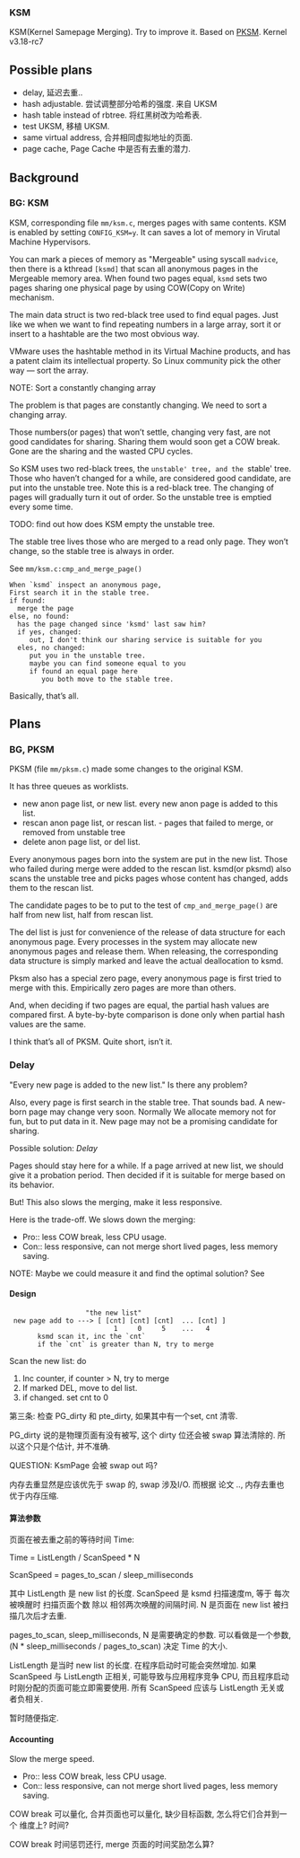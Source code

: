 ### KSM

KSM(Kernel Samepage Merging). Try to improve it. Based on
[PKSM](code.google.com/archive/p/pksm). Kernel v3.18-rc7

## Possible plans

* delay, 延迟去重..
* hash adjustable. 尝试调整部分哈希的强度. 来自 UKSM
* hash table instead of rbtree. 将红黑树改为哈希表.
* test UKSM, 移植 UKSM.
* same virtual address, 合并相同虚拟地址的页面.
* page cache, Page Cache 中是否有去重的潜力.

## Background

### BG: KSM

KSM, corresponding file `mm/ksm.c`, merges pages with same
contents. KSM is enabled by setting `CONFIG_KSM=y`. It can saves a lot
of memory in Virutal Machine Hypervisors.

You can mark a pieces of memory as "Mergeable" using syscall
`madvice`, then there is a kthread `[ksmd]` that scan all anonymous
pages in the Mergeable memory area. When found two pages equal, `ksmd`
sets two pages sharing one physical page by using COW(Copy on Write)
mechanism.

The main data struct is two red-black tree used to find equal pages.
Just like we when we want to find repeating numbers in a large array,
sort it or insert to a hashtable are the two most obvious way.

VMware uses the hashtable method in its Virtual Machine products, and
has a patent claim its intellectual property. So Linux community pick
the other way — sort the array.

NOTE: Sort a constantly changing array

The problem is that pages are constantly changing. We need to sort a
changing array.

Those numbers(or pages) that won’t settle, changing very fast, are not
good candidates for sharing. Sharing them would soon get a COW break.
Gone are the sharing and the wasted CPU cycles.

So KSM uses two red-black trees, the `unstable' tree, and the `stable'
tree. Those who haven’t changed for a while, are considered good
candidate, are put into the unstable tree. Note this is a red-black
tree. The changing of pages will gradually turn it out of order. So the
unstable tree is emptied every some time.

TODO: find out how does KSM empty the unstable tree.

The stable tree lives those who are merged to a read only page. They
won’t change, so the stable tree is always in order.

See `mm/ksm.c:cmp_and_merge_page()`

```
When `ksmd` inspect an anonymous page,
First search it in the stable tree.
if found:
  merge the page
else, no found:
  has the page changed since 'ksmd' last saw him?
  if yes, changed:
     out, I don't think our sharing service is suitable for you
  eles, no changed:
     put you in the unstable tree.
     maybe you can find someone equal to you
     if found an equal page here
        you both move to the stable tree.
```

Basically, that’s all.

## Plans

### BG, PKSM

PKSM (file `mm/pksm.c`) made some changes to the
original KSM.

It has three queues as worklists.
- new anon page list, or new list.
  every new anon page is added to this list.
- rescan anon page list, or rescan list.  -
  pages that failed to merge, or removed from unstable tree
- delete anon page list, or del list.

Every anonymous pages born into the system are put in the new
list. Those who failed during merge were added to the rescan list.
ksmd(or pksmd) also scans the unstable tree and picks pages whose
content has changed, adds them to the rescan list.

The candidate pages to be to put to the test of `cmp_and_merge_page()` are
half from new list, half from rescan list.

The del list is just for convenience of the release of data structure
for each anonymous page. Every processes in the system may allocate new
anonymous pages and release them. When releasing, the corresponding data
structure is simply marked and leave the actual deallocation to ksmd.

Pksm also has a special zero page, every anonymous page is first tried
to merge with this. Empirically zero pages are more than others.

And, when deciding if two pages are equal, the partial hash values are
compared first. A byte-by-byte comparison is done only when partial hash
values are the same.

I think that’s all of PKSM. Quite short, isn’t it.


### Delay

"Every new page is added to the new list." Is there any problem?

Also, every page is first search in the stable tree. That sounds bad.
A new-born page may change very soon. Normally We allocate memory
not for fun, but to put data in it. New page may not be a promising
candidate for sharing.

Possible solution: *Delay*

Pages should stay here for a while. If a page arrived at new list, we
should give it a probation period. Then decided if it is suitable for
merge based on its behavior.

But! This also slows the merging, make it less responsive.

Here is the trade-off. We slows down the merging:

* Pro:: less COW break, less CPU usage.
* Con:: less responsive, can not merge short lived pages, less memory saving.

NOTE: Maybe we could measure it and find the optimal solution? See


#### Design

```
                   "the new list"
 new page add to ---> [ [cnt] [cnt] [cnt]  ... [cnt] ]
                          1     0     5    ...   4
       ksmd scan it, inc the `cnt`
       if the `cnt` is greater than N, try to merge
```
Scan the new list: do

1. Inc counter, if counter > N, try to merge
2. If marked DEL, move to del list.
3. if changed. set cnt to 0

第三条: 检查 PG_dirty 和 pte_dirty, 如果其中有一个set, cnt 清零.

PG_dirty 说的是物理页面有没有被写, 这个 dirty 位还会被 swap 算法清除的.
所以这个只是个估计, 并不准确.


<!--
根据 If freed,  marked DEL. If it has changed, see PG_referenced, PG_active, PG_lru.
如果页面发生了变化, 看 PG_reference 和 PG_active. 还有 PTE 的 Accessed, Dirty bits.
什么关系?
-->

<!--
页面可能有四种情况. 展示
* active, referenced
* active, unreferenced
* inactive, referenced
* inactive, unreferenced
但是这只体现了 页面被 "读或者写" 的情况, 真正需要知道的是页面内容是否改变.
可能页面被改变了.

另外如果选择不常使用的页面.
不常使用的页面, 更容易成为 swap 换出的对象.
如果把它合并了, 对 swap 有什么影响?

合并页面, 将第一个非 ksm 页面设为写保护时, 会调用 `mark_page_accessed`.
相当于访问了一次该页面.
-->

<!--
在 `mark_page_accesed()` 里面提醒一下 ksm ?
-->

QUESTION: KsmPage 会被 swap out 吗?

内存去重显然是应该优先于 swap 的, swap 涉及I/O. 而根据 论文 ..,
内存去重也优于内存压缩.

#### 算法参数

页面在被去重之前的等待时间 Time:

Time = ListLength / ScanSpeed * N

ScanSpeed = pages_to_scan / sleep_milliseconds

其中 ListLength 是 new list 的长度. ScanSpeed 是 ksmd 扫描速度m,
等于 每次被唤醒时 扫描页面个数 除以 相邻两次唤醒的间隔时间.
N 是页面在 new list 被扫描几次后才去重.

pages_to_scan, sleep_milliseconds, N 是需要确定的参数.
可以看做是一个参数, (N * sleep_milliseconds / pages_to_scan)
决定 Time 的大小.

ListLength 是当时 new list 的长度. 在程序启动时可能会突然增加.
如果 ScanSpeed 与 ListLength 正相关, 可能导致与应用程序竞争 CPU, 
而且程序启动时刚分配的页面可能立即需要使用. 所有 ScanSpeed 应该与
ListLength 无关或者负相关.

暂时随便指定.

#### Accounting

Slow the merge speed.

* Pro:: less COW break, less CPU usage.
* Con:: less responsive, can not merge short lived pages, less memory saving.

COW break 可以量化, 合并页面也可以量化, 缺少目标函数, 怎么将它们合并到一个
维度上? 时间?

COW break 时间惩罚还行, merge 页面的时间奖励怎么算?




